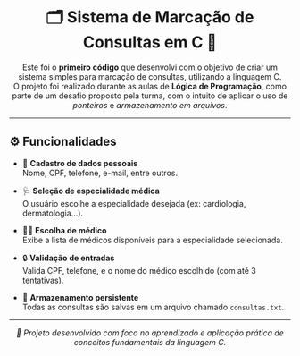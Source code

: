 <h1 align="center">🗂️ Sistema de Marcação de Consultas em C 🏥</h1>

<p align="center">
  Este foi o <strong>primeiro código</strong> que desenvolvi com o objetivo de criar um sistema simples para marcação de consultas, utilizando a linguagem C.<br>
  O projeto foi realizado durante as aulas de <strong>Lógica de Programação</strong>, como parte de um desafio proposto pela turma, com o intuito de aplicar o uso de <em>ponteiros</em> e <em>armazenamento em arquivos</em>.
</p>

---

## ⚙️ Funcionalidades

- 📝 <strong>Cadastro de dados pessoais</strong>  
  Nome, CPF, telefone, e-mail, entre outros.

- 🩺 <strong>Seleção de especialidade médica</strong>  
  O usuário escolhe a especialidade desejada (ex: cardiologia, dermatologia...).

- 👨‍⚕️ <strong>Escolha de médico</strong>  
  Exibe a lista de médicos disponíveis para a especialidade selecionada.

- 🔒 <strong>Validação de entradas</strong>  
  Valida CPF, telefone, e o nome do médico escolhido (com até 3 tentativas).

- 💾 <strong>Armazenamento persistente</strong>  
  Todas as consultas são salvas em um arquivo chamado <code>consultas.txt</code>.

---

<p align="center"><em>🧠 Projeto desenvolvido com foco no aprendizado e aplicação prática de conceitos fundamentais da linguagem C.</em></p>
